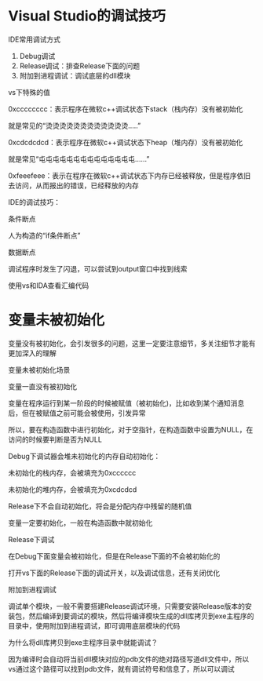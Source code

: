 # Visual Studio的调试技巧

IDE常用调试方式

1. Debug调试
2. Release调试：排查Release下面的问题
3. 附加到进程调试：调试底层的dll模块

vs下特殊的值

0xcccccccc：表示程序在微软c++调试状态下stack（栈内存）没有被初始化

就是常见的“烫烫烫烫烫烫烫烫烫烫烫烫…..”

0xcdcdcdcd：表示程序在微软c++调试状态下heap（堆内存）没有被初始化

就是常见“屯屯屯屯屯屯屯屯屯屯屯屯屯屯……”

0xfeeefeee：表示在程序在微软c++调试状态下内存已经被释放，但是程序依旧去访问，从而报出的错误，已经释放的内存

IDE的调试技巧：

条件断点

人为构造的“if条件断点”

数据断点

调试程序时发生了闪退，可以尝试到output窗口中找到线索

使用vs和IDA查看汇编代码

# 变量未被初始化

变量没有被初始化，会引发很多的问题，这里一定要注意细节，多关注细节才能有更加深入的理解

变量未被初始化场景

变量一直没有被初始化

变量在程序运行到某一阶段的时候被赋值（被初始化)，比如收到某个通知消息后，但在被赋值之前可能会被使用，引发异常

所以，要在构造函数中进行初始化，对于空指针，在构造函数中设置为NULL，在访问的时候要判断是否为NULL

Debug下调试器会堆未初始化的内存自动初始化：

未初始化的栈内存，会被填充为0xcccccc

未初始化的堆内存，会被填充为0xcdcdcd

Release下不会自动初始化，将会是分配内存中残留的随机值

变量一定要初始化，一般在构造函数中就初始化

Release下调试

在Debug下面变量会被初始化，但是在Release下面的不会被初始化的

打开vs下面的Release下面的调试开关，以及调试信息，还有关闭优化

附加到进程调试

调试单个模块，一般不需要搭建Release调试环境，只需要安装Release版本的安装包，然后编译到要调试的模块，然后将编译模块生成的dll库拷贝到exe主程序的目录中，使用附加到进程调试，即可调用底层模块的代码

为什么将dll库拷贝到exe主程序目录中就能调试？

因为编译时会自动将当前dll模块对应的pdb文件的绝对路径写道dll文件中，所以vs通过这个路径可以找到pdb文件，就有调试符号和信息了，所以可以调试
